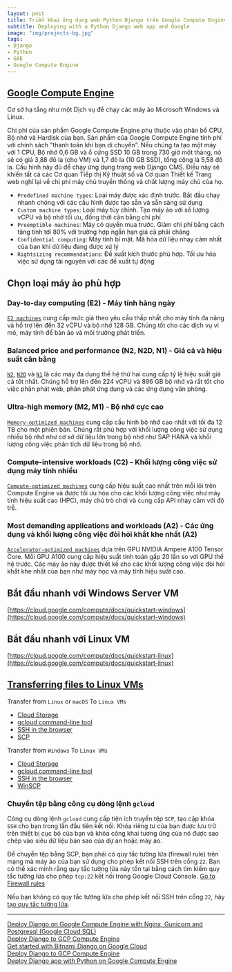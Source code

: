 ```yaml
---
layout: post
title: Triển khai ứng dụng web Python Django trên Google Compute Engine
subtitle: Deploying with a Python Django web app and Google
image: "img/projects-bg.jpg"
tags:
- Django
- Python
- GAE
- Google Compute Engine
---
```


## [Google Compute Engine](https://cloud.google.com/compute)

Cơ sở hạ tầng như một Dịch vụ để chạy các máy ảo Microsoft Windows và Linux.

Chi phí của sản phẩm Google Compute Engine phụ thuộc vào phân bổ CPU, Bộ nhớ và Hardisk của bạn. Sản phẩm của Google Compute Engine tính phí với chính sách "thanh toán khi bạn di chuyển". Nếu chúng ta tạo một máy với 1 CPU, Bộ nhớ 0,6 GB và ổ cứng SSD 10 GB trong 730 giờ một tháng, nó sẽ có giá 3,88 đô la (cho VM) và 1,7 đô la (10 GB SSD), tổng cộng là 5,58 đô la. Cấu hình này đủ để chạy ứng dụng trang web Django CMS. Điều này sẽ khiến tất cả các Cơ quan Tiếp thị Kỹ thuật số và Cơ quan Thiết kế Trang web nghĩ lại về chi phí máy chủ truyền thống và chất lượng máy chủ của họ.

- `Predefined machine types`: Loại máy được xác định trước. Bắt đầu chạy nhanh chóng với các cấu hình được tạo sẵn và sẵn sàng sử dụng
- `Custom machine types`: Loại máy tùy chỉnh. Tạo máy ảo với số lượng vCPU và bộ nhớ tối ưu, đồng thời cân bằng chi phí
- `Preemptible machines`: Máy có quyền mua trước. Giảm chi phí bằng cách tăng tính tới 80% với trường hợp ngắn hạn giá cả phải chăng
- `Confidential computing`: Máy tính bí mật. Mã hóa dữ liệu nhạy cảm nhất của bạn khi dữ liệu đang được xử lý
- `Rightsizing recommendations`: Đề xuất kích thước phù hợp. Tối ưu hóa việc sử dụng tài nguyên với các đề xuất tự động


## Chọn loại máy ảo phù hợp


### Day-to-day computing (E2) - Máy tính hàng ngày

[`E2 machines`](https://cloud.google.com/compute/docs/machine-types#e2_machine_types) cung cấp mức giá theo yêu cầu thấp nhất cho máy tính đa năng và hỗ trợ lên đến 32 vCPU và bộ nhớ 128 GB. Chúng tốt cho các dịch vụ vi mô, máy tính để bàn ảo và môi trường phát triển.


### Balanced price and performance (N2, N2D, N1) - Giá cả và hiệu suất cân bằng

[`N2`](https://cloud.google.com/compute/docs/machine-types#n2_machine_types), [`N2D`](https://cloud.google.com/compute/docs/machine-types#n2d_machine_types) và [`N1`](https://cloud.google.com/compute/docs/machine-types#n1_machine_types) là các máy đa dụng thế hệ thứ hai cung cấp tỷ lệ hiệu suất giá cả tốt nhất. Chúng hỗ trợ lên đến 224 vCPU và 896 GB bộ nhớ và rất tốt cho việc phân phát web, phân phát ứng dụng và các ứng dụng văn phòng.


### Ultra-high memory (M2, M1) - Bộ nhớ cực cao

[`Memory-optimized machines`](https://cloud.google.com/compute/docs/machine-types#memory-optimized_machine_type_family) cung cấp cấu hình bộ nhớ cao nhất với tối đa 12 TB cho một phiên bản. Chúng rất phù hợp với khối lượng công việc sử dụng nhiều bộ nhớ như cơ sở dữ liệu lớn trong bộ nhớ như SAP HANA và khối lượng công việc phân tích dữ liệu trong bộ nhớ.


### Compute-intensive workloads (C2) - Khối lượng công việc sử dụng máy tính nhiều

[`Compute-optimized machines`](https://cloud.google.com/compute/docs/machine-types#compute-optimized_machine_type_family) cung cấp hiệu suất cao nhất trên mỗi lõi trên Compute Engine và được tối ưu hóa cho các khối lượng công việc như máy tính hiệu suất cao (HPC), máy chủ trò chơi và cung cấp API nhạy cảm với độ trễ.


### Most demanding applications and workloads (A2) - Các ứng dụng và khối lượng công việc đòi hỏi khắt khe nhất (A2)

[`Accelerator-optimized machines`](https://cloud.google.com/compute/docs/machine-types#accelerator-optimized_machine_type_family) dựa trên GPU NVIDIA Ampere A100 Tensor Core. Mỗi GPU A100 cung cấp hiệu suất tính toán gấp 20 lần so với GPU thế hệ trước. Các máy ảo này được thiết kế cho các khối lượng công việc đòi hỏi khắt khe nhất của bạn như máy học và máy tính hiệu suất cao.


## Bắt đầu nhanh với Windows Server VM

[https://cloud.google.com/compute/docs/quickstart-windows](https://cloud.google.com/compute/docs/quickstart-windows)


## Bắt đầu nhanh với  Linux VM

[https://cloud.google.com/compute/docs/quickstart-linux](https://cloud.google.com/compute/docs/quickstart-linux)


## [Transferring files to Linux VMs](https://cloud.google.com/compute/docs/instances/transfer-files)

Transfer from `Linux` or `macOS` To `Linux VMs`
- [Cloud Storage](https://cloud.google.com/compute/docs/instances/transfer-files#gcstransfer)
- [gcloud command-line tool](https://cloud.google.com/compute/docs/instances/transfer-files#transfergcloud)
- [SSH in the browser](https://cloud.google.com/compute/docs/instances/transfer-files#transferbrowser)
- [SCP](https://cloud.google.com/compute/docs/instances/transfer-files#scp)

Transfer from `Windows` To `Linux VMs`
- [Cloud Storage](https://cloud.google.com/compute/docs/instances/transfer-files#gcstransfer)
- [gcloud command-line tool](https://cloud.google.com/compute/docs/instances/transfer-files#transfergcloud)
- [SSH in the browser](https://cloud.google.com/compute/docs/instances/transfer-files#transferbrowser)
- [WinSCP](https://cloud.google.com/compute/docs/instances/transfer-files#winscp)


### Chuyển tệp bằng công cụ dòng lệnh `gcloud`
Công cụ dòng lệnh `gcloud` cung cấp tiện ích truyền tệp `SCP`, tạo cặp khóa `SSH` cho bạn trong lần đầu tiên kết nối. Khóa riêng tư của bạn được lưu trữ trên thiết bị cục bộ của bạn và khóa công khai tương ứng của nó được sao chép vào siêu dữ liệu bản sao của dự án hoặc máy ảo.

Để chuyển tệp bằng SCP, bạn phải có quy tắc tường lửa (firewall rule) trên mạng mà máy ảo của bạn sử dụng cho phép kết nối SSH trên cổng `22`. Bạn có thể xác minh rằng quy tắc tường lửa này tồn tại bằng cách tìm kiếm quy tắc tường lửa cho phép `tcp:22` kết nối trong Google Cloud Console.
<a href="https://console.cloud.google.com/networking/firewalls" target="_blank">Go to Firewall rules</a>

Nếu bạn không có quy tắc tường lửa cho phép kết nối SSH trên cổng `22`, hãy [tạo quy tắc tường lửa](https://cloud.google.com/vpc/docs/using-firewalls#creating_firewall_rules).



-----
[Deploy Django on Google Compute Engine with Nginx, Gunicorn and Postgresql (Google Cloud SQL)](https://djangocircle.com/deploy-django-on-google-compute-engine-with-nginx-gunicorn-and-postgresql-google-cloud-sql/)  
[Deploy Django to GCP Compute Engine](https://www.minimalistbeing.com/blog/django-deployment-gcp-compute-engine/)  
[Get started with Bitnami Django on Google Cloud](https://cloud.google.com/community/tutorials/get-started-bitnami-django)  
[Deploy Django to GCP Compute Engine](https://www.minimalistbeing.com/blog/django-deployment-gcp-compute-engine/)  
[Deploy Django app with Python on Google Compute Engine](https://stackoverflow.com/questions/46783781/deploy-django-1-10-app-with-python-3-6-on-google-compute-engine)  

